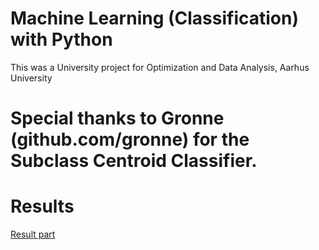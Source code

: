 # Machine Learning (Classification) with Python
This was a University project for Optimization and Data Analysis, Aarhus University

# Special thanks to Gronne (github.com/gronne) for the Subclass Centroid Classifier.

# Results
[Result part](part.png)
